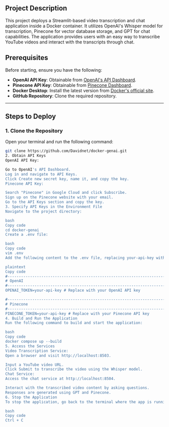 ## Project Description

This project deploys a Streamlit-based video transcription and chat application inside a Docker container. It utilizes OpenAI's Whisper model for transcription, Pinecone for vector database storage, and GPT for chat capabilities. The application provides users with an easy way to transcribe YouTube videos and interact with the transcripts through chat.

## Prerequisites


Before starting, ensure you have the following:  
- **OpenAI API Key**: Obtainable from [OpenAI's API Dashboard](https://platform.openai.com/).  
- **Pinecone API Key**: Obtainable from [Pinecone Dashboard](https://www.pinecone.io/).  
- **Docker Desktop**: Install the latest version from [Docker's official site](https://www.docker.com/products/docker-desktop).  
- **GitHub Repository**: Clone the required repository.  

---

## Steps to Deploy  

### 1. Clone the Repository  
Open your terminal and run the following command:  
```bash  
git clone https://github.com/Davidnet/docker-genai.git  
2. Obtain API Keys
OpenAI API Key:

Go to OpenAI's API Dashboard.
Log in and navigate to API Keys.
Click Create new secret key, name it, and copy the key.
Pinecone API Key:

Search "Pinecone" in Google Cloud and click Subscribe.
Sign up on the Pinecone website with your email.
Go to the API Keys section and copy the key.
3. Specify API Keys in the Environment File
Navigate to the project directory:

bash
Copy code
cd docker-genai  
Create a .env file:

bash
Copy code
vim .env  
Add the following content to the .env file, replacing your-api-key with your actual API keys:

plaintext
Copy code
#----------------------------------------------------------------------------  
# OpenAI  
#----------------------------------------------------------------------------  
OPENAI_TOKEN=your-api-key # Replace with your OpenAI API key  

#----------------------------------------------------------------------------  
# Pinecone  
#----------------------------------------------------------------------------  
PINECONE_TOKEN=your-api-key # Replace with your Pinecone API key  
4. Build and Run the Application
Run the following command to build and start the application:

bash
Copy code
docker compose up --build  
5. Access the Services
Video Transcription Service:
Open a browser and visit http://localhost:8503.

Input a YouTube video URL.
Click Submit to transcribe the video using the Whisper model.
Chat Service:
Access the chat service at http://localhost:8504.

Interact with the transcribed video content by asking questions.
Responses are generated using GPT and Pinecone.
6. Stop the Application
To stop the application, go back to the terminal where the app is running and press:

bash
Copy code
Ctrl + C  



